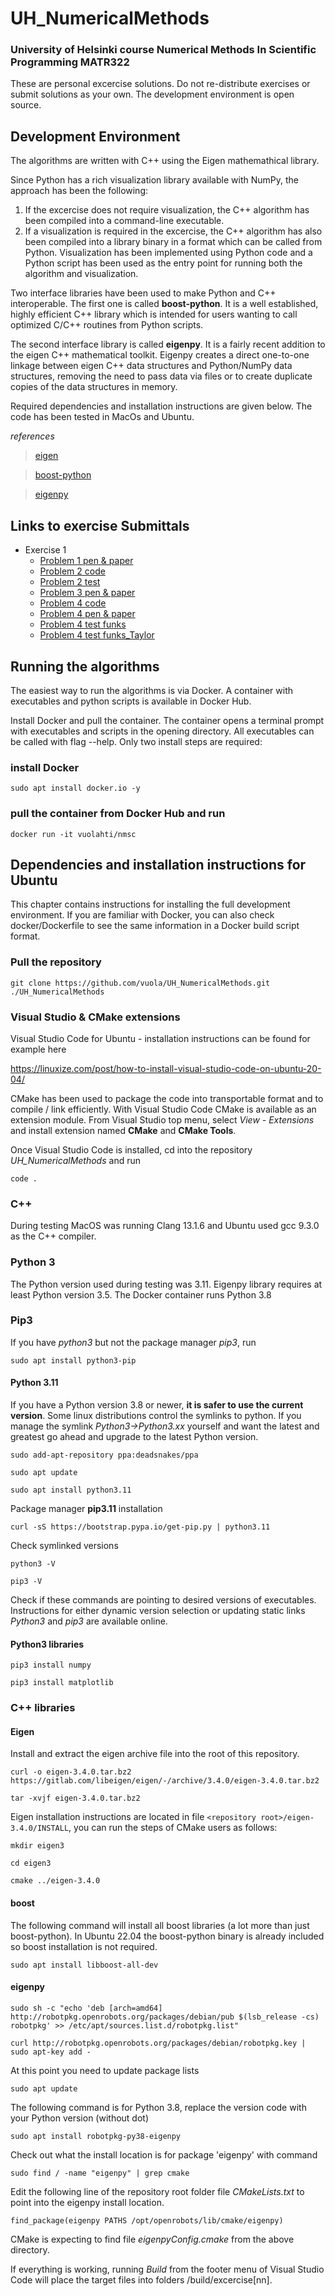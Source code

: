 # UH_NumericalMethods
### University of Helsinki course Numerical Methods In Scientific  Programming MATR322 

These are personal excercise solutions. Do not re-distribute exercises or submit solutions as your own. The development environment is open source.

## Development Environment
The algorithms are written with C++ using the Eigen mathemathical library. 

Since Python has a rich visualization library available with NumPy, the approach has been the following:

1. If the excercise does not require visualization, the C++ algorithm has been compiled into a command-line executable.
2. If a visualization is required in the excercise, the C++ algorithm has also been compiled into a library binary in a format which can be called from Python. Visualization has been implemented using Python code and a Python script has been used as the entry point for running both the algorithm and visualization.

Two interface libraries have been used to make Python and C++ interoperable. The first one is called **boost-python**. It is a well established, highly efficient C++ library which is intended for users wanting to call optimized C/C++ routines from Python scripts. 

The second interface library is called **eigenpy**. It is a fairly recent addition to the eigen C++ mathematical toolkit. Eigenpy creates a direct one-to-one linkage between eigen C++ data structures and Python/NumPy data structures, removing the need to pass data via files or to create duplicate copies of the data structures in memory.

Required dependencies and installation instructions are given below. The code has been tested in MacOs and Ubuntu.

*references*

>[eigen](https://eigen.tuxfamily.org/index.php?title=Main_Page)

>[boost-python](https://www.boost.org/doc/libs/1_83_0/libs/python/doc/html/index.html)

>[eigenpy](https://github.com/stack-of-tasks/eigenpy)

## Links to exercise Submittals

- Exercise 1 
  - [Problem 1 pen & paper](exercise01/exercise1_1.pdf) 
  - [Problem 2 code](exercise01/harmonic.cpp)
  - [Problem 2 test](exercise01/exercise1_2.txt)
  - [Problem 3 pen & paper](exercise01/exercise1_3.pdf)
  - [Problem 4 code](exercise01/funks.cpp)
  - [Problem 4 pen & paper](exercise01/exercise1_4.pdf)
  - [Problem 4 test funks](exercise01/exercise1_4.png)
  - [Problem 4 test funks_Taylor](exercise01/exercise1_4_Taylor.png)


## Running the algorithms

The easiest way to run the algorithms is via Docker. A container with executables and python scripts is available in Docker Hub. 

Install Docker and pull the container. The container opens a terminal prompt with executables and scripts in the opening directory. All executables can be called with flag --help. Only two install steps are required:

### install Docker

`sudo apt install docker.io -y`

### pull the container from Docker Hub and run

`docker run -it vuolahti/nmsc`

## Dependencies and installation instructions for Ubuntu

This chapter contains instructions for installing the full development environment. If you are familiar with Docker, you can also check docker/Dockerfile to see the same information in a Docker build script format.

### Pull the repository

`git clone https://github.com/vuola/UH_NumericalMethods.git ./UH_NumericalMethods`

### Visual Studio & CMake extensions
Visual Studio Code for Ubuntu - installation instructions can be found for example here

https://linuxize.com/post/how-to-install-visual-studio-code-on-ubuntu-20-04/

CMake has been used to package the code into transportable format  and to compile / link efficiently. With Visual Studio Code CMake is available as an extension module. From Visual Studio top menu, select *View - Extensions* and install extension named **CMake** and **CMake Tools**.  

Once Visual Studio Code is installed, cd into the repository *UH_NumericalMethods* and run

`code .`

### C++
During testing MacOS was running Clang 13.1.6 and Ubuntu used gcc 9.3.0 as the C++ compiler.

### Python 3
The Python version used during testing was 3.11. Eigenpy library requires at least Python version 3.5. The Docker container runs Python 3.8

### Pip3

If you have *python3* but not the package manager *pip3*, run

`sudo apt install python3-pip`

#### Python 3.11

If you have a Python version 3.8 or newer, **it is safer to use the current version**. Some linux distributions control the symlinks to python. If you manage the symlink *Python3->Python3.xx* yourself and want the latest and greatest go ahead and upgrade to the latest Python version. 

`sudo add-apt-repository ppa:deadsnakes/ppa`

`sudo apt update`

`sudo apt install python3.11`

Package manager **pip3.11** installation

`curl -sS https://bootstrap.pypa.io/get-pip.py | python3.11`

Check symlinked versions

`python3 -V`

`pip3 -V`

Check if these commands are pointing to desired versions of executables. Instructions for either dynamic version selection or updating static links *Python3* and *pip3* are available online.

#### Python3 libraries

`pip3 install numpy`

`pip3 install matplotlib`

### C++ libraries

#### Eigen

Install and extract the eigen archive file into the root of this repository. 

`curl -o eigen-3.4.0.tar.bz2 https://gitlab.com/libeigen/eigen/-/archive/3.4.0/eigen-3.4.0.tar.bz2`

`tar -xvjf eigen-3.4.0.tar.bz2`

Eigen installation instructions are located in file `<repository root>/eigen-3.4.0/INSTALL`, you can run the steps of CMake users as follows:

`mkdir eigen3`

`cd eigen3`

`cmake ../eigen-3.4.0`

#### boost

The following command will install all boost libraries (a lot more than just boost-python). In Ubuntu 22.04 the boost-python binary is already included so boost installation is not required.

`sudo apt install libboost-all-dev`

#### eigenpy

`sudo sh -c "echo 'deb [arch=amd64] http://robotpkg.openrobots.org/packages/debian/pub $(lsb_release -cs) robotpkg' >> /etc/apt/sources.list.d/robotpkg.list"`

`curl http://robotpkg.openrobots.org/packages/debian/robotpkg.key | sudo apt-key add -`

At this point you need to update package lists

`sudo apt update`

The following command is for Python 3.8, replace the version code with your Python version (without dot)

`sudo apt install robotpkg-py38-eigenpy`

Check out what the install location is for package 'eigenpy' with command

`sudo find / -name "eigenpy" | grep cmake`

Edit the following line of the repository root folder file *CMakeLists.txt* to point into the eigenpy install location.

`find_package(eigenpy PATHS /opt/openrobots/lib/cmake/eigenpy)`

CMake is expecting to find file *eigenpyConfig.cmake* from the above directory.

If everything is working, running *Build* from the footer menu of Visual Studio Code will place the target files into folders /build/excercise[nn].
